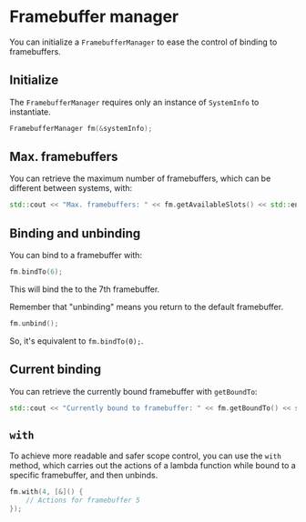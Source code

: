 # Framebuffer manager

You can initialize a ``FramebufferManager`` to ease the control of binding to framebuffers.

## Initialize
The ``FramebufferManager`` requires only an instance of ``SystemInfo`` to instantiate.

````c++
FramebufferManager fm(&systemInfo);
````

## Max. framebuffers
You can retrieve the maximum number of framebuffers, which can be different between systems, with:

````c++
std::cout << "Max. framebuffers: " << fm.getAvailableSlots() << std::endl;
````

## Binding and unbinding
You can bind to a framebuffer with:
````c++
fm.bindTo(6);
````

This will bind the to the 7th framebuffer.

Remember that "unbinding" means you return to the default framebuffer.

````c++
fm.unbind();
````

So, it's equivalent to ``fm.bindTo(0);``.


## Current binding
You can retrieve the currently bound framebuffer with ``getBoundTo``:

````c++
std::cout << "Currently bound to framebuffer: " << fm.getBoundTo() << std::endl;
````

## ``with``

To achieve more readable and safer scope control, you can use the ``with`` method, which carries out
the actions of a lambda function while bound to a specific framebuffer, and then unbinds.

````c++
fm.with(4, [&]() {
    // Actions for framebuffer 5
});
````
